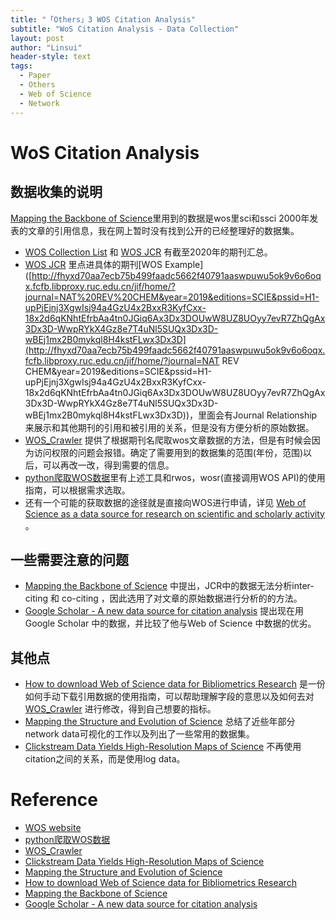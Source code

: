```yaml
---
title: "「Others」3 WOS Citation Analysis"
subtitle: "WoS Citation Analysis - Data Collection"
layout: post
author: "Linsui"
header-style: text
tags:
  - Paper
  - Others
  - Web of Science
  - Network
---
```

# WoS Citation Analysis

## 数据收集的说明

[Mapping the Backbone of Science](https://www.researchgate.net/publication/220365044_Mapping_the_Backbone_of_Science)里用到的数据是wos里sci和ssci 2000年发表的文章的引用信息，我在网上暂时没有找到公开的已经整理好的数据集。

- [WOS Collection List](https://mjl.clarivate.com/collection-list-downloads) 和 [WOS JCR]( http://fhyxa7c727d884744f15a180f8aa826e027cswpuwu5ok9v6o6oqx.fcfb.libproxy.ruc.edu.cn/JCRJournalHomeAction.action# ) 有截至2020年的期刊汇总。
-  [WOS JCR]( http://fhyxa7c727d884744f15a180f8aa826e027cswpuwu5ok9v6o6oqx.fcfb.libproxy.ruc.edu.cn/JCRJournalHomeAction.action# ) 里点进具体的期刊[WOS Example]([http://fhyxd70aa7ecb75b499faadc5662f40791aaswpuwu5ok9v6o6oqx.fcfb.libproxy.ruc.edu.cn/jif/home/?journal=NAT%20REV%20CHEM&year=2019&editions=SCIE&pssid=H1-upPjEjnj3XgwIsj94a4GzU4x2BxxR3KyfCxx-18x2d6qKNhtEfrbAa4tn0JGiq6Ax3Dx3DOUwW8UZ8UOyy7evR7ZhQgAx3Dx3D-WwpRYkX4Gz8e7T4uNl5SUQx3Dx3D-wBEj1mx2B0mykql8H4kstFLwx3Dx3D](http://fhyxd70aa7ecb75b499faadc5662f40791aaswpuwu5ok9v6o6oqx.fcfb.libproxy.ruc.edu.cn/jif/home/?journal=NAT REV CHEM&year=2019&editions=SCIE&pssid=H1-upPjEjnj3XgwIsj94a4GzU4x2BxxR3KyfCxx-18x2d6qKNhtEfrbAa4tn0JGiq6Ax3Dx3DOUwW8UZ8UOyy7evR7ZhQgAx3Dx3D-WwpRYkX4Gz8e7T4uNl5SUQx3Dx3D-wBEj1mx2B0mykql8H4kstFLwx3Dx3D))，里面会有Journal Relationship来展示和其他期刊的引用和被引用的关系，但是没有方便分析的原始数据。
- [WOS_Crawler](https://github.com/tomleung1996/wos_crawl) 提供了根据期刊名爬取wos文章数据的方法，但是有时候会因为访问权限的问题会报错。确定了需要用到的数据集的范围(年份，范围)以后，可以再改一改，得到需要的信息。
- [python爬取WOS数据](https://mp.weixin.qq.com/s/XdZrUx22jwhJPkcDOnzrrw)里有上述工具和rwos，wosr(直接调用WOS API)的使用指南，可以根据需求选取。
- 还有一个可能的获取数据的途径就是直接向WOS进行申请，详见 [Web of Science as a data source for research on scientific and scholarly activity  ](https://doi.org/10.1162/qss_a_00018)。

## 一些需要注意的问题

- [Mapping the Backbone of Science](https://www.researchgate.net/publication/220365044_Mapping_the_Backbone_of_Science) 中提出，JCR中的数据无法分析inter-citing 和 co-citing ，因此选用了对文章的原始数据进行分析的的方法。
- [Google Scholar - A new data source for citation analysis](https://harzing.com/publications/white-papers/google-scholar-a-new-data-source-for-citation-analysis) 提出现在用Google Scholar 中的数据，并比较了他与Web of Science 中数据的优劣。

## 其他点

- [How to download Web of Science data for Bibliometrics Research](http://cluster.ischool.drexel.edu/~cchen/citespace/doc/tutorial/how_to/1.download_from_WOS.pdf) 是一份如何手动下载引用数据的使用指南，可以帮助理解字段的意思以及如何去对[WOS_Crawler](https://github.com/tomleung1996/wos_crawl) 进行修改，得到自己想要的指标。
- [Mapping the Structure and Evolution of Science](https://grants.nih.gov/grants/km/oerrm/oer_km_events/borner.pdf) 总结了近些年部分network data可视化的工作以及列出了一些常用的数据集。
- [Clickstream Data Yields High-Resolution Maps of Science](https://doi.org/10.1371/journal.pone.0004803) 不再使用citation之间的关系，而是使用log data。

# Reference

- [WOS website](http://apps.webofknowledge.com/UA_GeneralSearch_input.do?product=UA&search_mode=GeneralSearch&SID=7CROEqv8cv1x71Ns9tb&preferencesSaved=)
- [python爬取WOS数据](https://mp.weixin.qq.com/s/XdZrUx22jwhJPkcDOnzrrw)
- [WOS_Crawler](https://github.com/tomleung1996/wos_crawl)
- [Clickstream Data Yields High-Resolution Maps of Science](https://doi.org/10.1371/journal.pone.0004803)
- [Mapping the Structure and Evolution of Science](https://grants.nih.gov/grants/km/oerrm/oer_km_events/borner.pdf)
- [How to download Web of Science data for Bibliometrics Research](http://cluster.ischool.drexel.edu/~cchen/citespace/doc/tutorial/how_to/1.download_from_WOS.pdf)
- [Mapping the Backbone of Science](https://www.researchgate.net/publication/220365044_Mapping_the_Backbone_of_Science)
- [Google Scholar - A new data source for citation analysis](https://harzing.com/publications/white-papers/google-scholar-a-new-data-source-for-citation-analysis)
